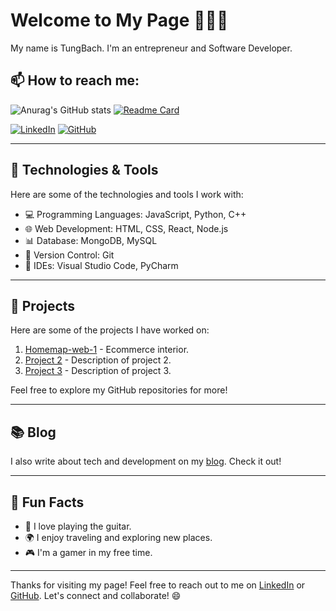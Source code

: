 # Welcome to My Page 👋👋👋

My name is TungBach. I'm an entrepreneur and Software Developer.

## 📫 How to reach me:
![Anurag's GitHub stats](https://github-readme-stats.vercel.app/api?username=anuraghazra&show_icons=true&theme=radical)
[![Readme Card](https://github-readme-stats.vercel.app/api/pin/?username=tuzgbach&repo=github-readme-stats)]()

[![LinkedIn](https://i.stack.imgur.com/gVE0j.png)](https://www.linkedin.com/in/tuzg-bach-3a0b041aa/)
[![GitHub](https://i.stack.imgur.com/tskMh.png)](https://github.com/tuzgbach)

---

## 🔧 Technologies & Tools

Here are some of the technologies and tools I work with:

- 💻 Programming Languages: JavaScript, Python, C++
- 🌐 Web Development: HTML, CSS, React, Node.js
- 📊 Database: MongoDB, MySQL
- 🚀 Version Control: Git
- 🌟 IDEs: Visual Studio Code, PyCharm

---

## 📂 Projects

Here are some of the projects I have worked on:

1. [Homemap-web-1](https://github.com/tuzgbach/homemap-web-1) - Ecommerce interior.
2. [Project 2](link_to_project_2) - Description of project 2.
3. [Project 3](link_to_project_3) - Description of project 3.

Feel free to explore my GitHub repositories for more!

---

## 📚 Blog

I also write about tech and development on my [blog](link_to_blog). Check it out!

---

## 🌟 Fun Facts

- 🎵 I love playing the guitar.
- 🌍 I enjoy traveling and exploring new places.
- 🎮 I'm a gamer in my free time.

---

Thanks for visiting my page! Feel free to reach out to me on [LinkedIn](https://www.linkedin.com/in/tuzg-bach-3a0b041aa/) or [GitHub](https://github.com/tuzgbach). Let's connect and collaborate! 😄
